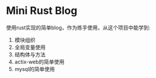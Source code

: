 # Mini Rust Blog
使用rust实现的简单blog，作为练手使用，从这个项目中能学到:
1. 模块组织
2. 全局变量使用
3. 结构体与方法
4. actix-web的简单使用
5. mysql的简单使用